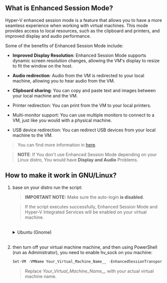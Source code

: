 ## What is Enhanced Session Mode?
Hyper-V enhanced session mode is a feature that allows you to have a more seamless experience when working with virtual machines. This mode provides access to local resources, such as the clipboard and printers, and improved display and audio performance.  

Some of the benefits of Enhanced Session Mode include:

* **Improved Display Resolution**: Enhanced Session Mode supports dynamic screen resolution changes, allowing the VM's display to resize to fit the window on the host.

* **Audio redirection**: Audio from the VM is redirected to your local machine, allowing you to hear audio from the VM.

* **Clipboard sharing**: You can copy and paste text and images between your local machine and the VM.
* Printer redirection: You can print from the VM to your local printers.

* Multi-monitor support: You can use multiple monitors to connect to a VM, just like you would with a physical machine.

* USB device redirection: You can redirect USB devices from your local machine to the VM.

> You can find more information in [here](https://learn.microsoft.com/en-us/windows-server/virtualization/hyper-v/learn-more/use-local-resources-on-hyper-v-virtual-machine-with-vmconnect#choose-a-local-resource).

> **NOTE**: If You don't use Enhanced Session Mode depending on your Linux distro, You would have **Display and Audio** Problems.

## How to make it work in GNU/Linux?


1. base on your distro run the script:

    > **IMPORTANT NOTE:** Make sure the auto-login **is disabled**.

    > If the script executes successfully, Enhanced Session Mode and Hyper-V Integrated Services will be enabled on your virtual machine.

    <br>
    <details>
    <summary> Ubuntu (Gnome)</summary>
    <br>
    <blockquote><b>NOTE:</b> Make sure that you have <b>curl</b> installed.</blockquote>
    <h3> 24.04 </h3>
    <pre><code>
    sudo bash -c "$(curl -sSL https://raw.githubusercontent.com/ali-hasehmi/LinuxVM-HyperV/main/enable-enhanced-session-mode/ubuntu/install24_04.sh)" 
    </pre></code> 

    <h3> 22.04 </h3>
    <pre><code>
    sudo bash -c "$(curl -sSL https://raw.githubusercontent.com/ali-hasehmi/LinuxVM-HyperV/main/enable-enhanced-session-mode/ubuntu/install22_04.sh)" 
    </pre></code> 
  
    </details>

    <br>

2. then turn off your virtual machine machine, and then using PowerShell (run as Administrator), you need to enable hv_sock on you machine:

    ```powershell
    Set-VM -VMName Your_Virtual_Machine_Name__ -EnhancedSessionTransportType HvSocket
     ```
    > Replace *Your_Virtual_Machine_Name__* with your actual virtual machine name.
